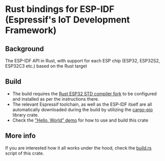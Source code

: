 # Rust bindings for ESP-IDF (Espressif's IoT Development Framework)

## Background

The ESP-IDF API in Rust, with support for each ESP chip (ESP32, ESP32S2, ESP32C3 etc.) based on the Rust target

## Build

* The build requires the [Rust ESP32 STD compiler fork](https://github.com/ivmarkov/rust) to be configured and installed as per the instructions there.
* The relevant Espressif toolchain, as well as the ESP-IDF itself are all automatically downloaded during the build by utilizing the [cargo-pio](https://github.com/ivmarkov/cargo-pio) library crate.
* Check the ["Hello, World" demo](https://github.com/ivmarkov/rust-esp32-std-hello) for how to use and build this crate

## More info

If you are interested how it all works under the hood, check the [build.rs](https://github.com/ivmarkov/esp-idf-sys/blob/master/build.rs) script of this crate.